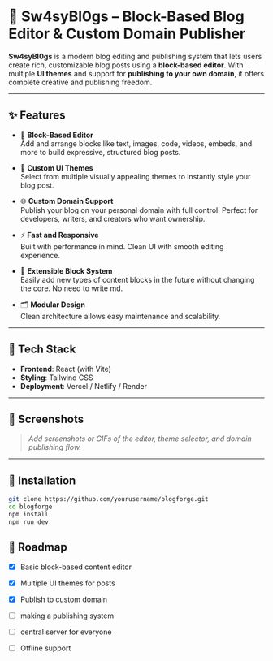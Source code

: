 # 📝 Sw4syBl0gs – Block-Based Blog Editor & Custom Domain Publisher

**Sw4syBl0gs** is a modern blog editing and publishing system that lets users create rich, customizable blog posts using a **block-based editor**. With multiple **UI themes** and support for **publishing to your own domain**, it offers complete creative and publishing freedom.

---

## ✨ Features

- 🔧 **Block-Based Editor**  
  Add and arrange blocks like text, images, code, videos, embeds, and more to build expressive, structured blog posts.

- 🎨 **Custom UI Themes**  
  Select from multiple visually appealing themes to instantly style your blog post.

- 🌐 **Custom Domain Support**  
  Publish your blog on your personal domain with full control. Perfect for developers, writers, and creators who want ownership.

- ⚡ **Fast and Responsive**  
  Built with performance in mind. Clean UI with smooth editing experience.

- 🧱 **Extensible Block System**  
  Easily add new types of content blocks in the future without changing the core. No need to write md.

- 🗂️ **Modular Design**  
  Clean architecture allows easy maintenance and scalability.

---

## 🚀 Tech Stack

- **Frontend**: React (with Vite)
- **Styling**: Tailwind CSS
- **Deployment**: Vercel / Netlify / Render

---

## 📸 Screenshots

> _Add screenshots or GIFs of the editor, theme selector, and domain publishing flow._

---

## 🔧 Installation

```bash
git clone https://github.com/yourusername/blogforge.git
cd blogforge
npm install
npm run dev
```

## 🧩 Roadmap

- [x] Basic block-based content editor  
- [x] Multiple UI themes for posts  
- [x] Publish to custom domain
- [ ] making a publishing system
- [ ] central server for everyone
- [ ] Offline support  

